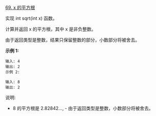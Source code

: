 [69. x 的平方根](https://leetcode-cn.com/problems/sqrtx/)

实现 int sqrt(int x) 函数。

计算并返回 x 的平方根，其中 x 是非负整数。

由于返回类型是整数，结果只保留整数的部分，小数部分将被舍去。

**示例 1:**
```
输入: 4
输出: 2
示例 2:

输入: 8
输出: 2
```
说明: 
- 8 的平方根是 2.82842..., 
- 由于返回类型是整数，小数部分将被舍去。
